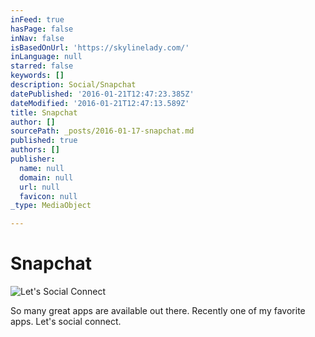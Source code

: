 ```yaml
---
inFeed: true
hasPage: false
inNav: false
isBasedOnUrl: 'https://skylinelady.com/'
inLanguage: null
starred: false
keywords: []
description: Social/Snapchat
datePublished: '2016-01-21T12:47:23.385Z'
dateModified: '2016-01-21T12:47:13.589Z'
title: Snapchat
author: []
sourcePath: _posts/2016-01-17-snapchat.md
published: true
authors: []
publisher:
  name: null
  domain: null
  url: null
  favicon: null
_type: MediaObject

---
```

# Snapchat
![Let's Social Connect](https://s3-us-west-2.amazonaws.com/the-grid-img/p/1cdf71f14974db2affb1b62f7db9479d227fc9f2.jpg)

So many great apps are available out there. Recently one of my favorite apps. Let's social connect.